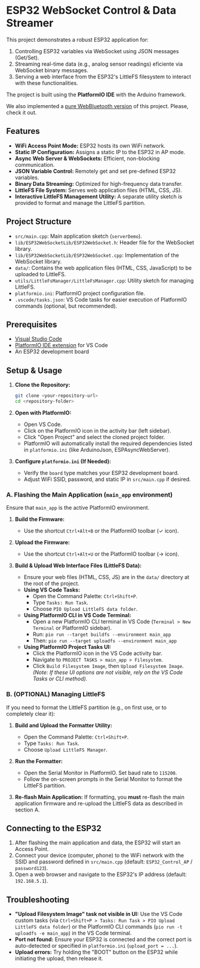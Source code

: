 # ESP32 WebSocket Control & Data Streamer

This project demonstrates a robust ESP32 application for:
1.  Controlling ESP32 variables via WebSocket using JSON messages (Get/Set).
2.  Streaming real-time data (e.g., analog sensor readings) eficiente via WebSocket binary messages.
3.  Serving a web interface from the ESP32's LittleFS filesystem to interact with these functionalities.

The project is built using the **PlatformIO IDE** with the Arduino framework.

We also implemented a [pure WebBluetooth version](https://github.com/jocoteles/ESP32WebBluetooh) of this project. Please, check it out.

## Features

*   **WiFi Access Point Mode:** ESP32 hosts its own WiFi network.
*   **Static IP Configuration:** Assigns a static IP to the ESP32 in AP mode.
*   **Async Web Server & WebSockets:** Efficient, non-blocking communication.
*   **JSON Variable Control:** Remotely get and set pre-defined ESP32 variables.
*   **Binary Data Streaming:** Optimized for high-frequency data transfer.
*   **LittleFS File System:** Serves web application files (HTML, CSS, JS).
*   **Interactive LittleFS Management Utility:** A separate utility sketch is provided to format and manage the LittleFS partition.

## Project Structure

*   `src/main.cpp`: Main application sketch (`serverDemo`).
*   `lib/ESP32WebSocketLib/ESP32WebSocket.h`: Header file for the WebSocket library.
*   `lib/ESP32WebSocketLib/ESP32WebSocket.cpp`: Implementation of the WebSocket library.
*   `data/`: Contains the web application files (HTML, CSS, JavaScript) to be uploaded to LittleFS.
*   `utils/LittleFsManager/LittleFsManager.cpp`: Utility sketch for managing LittleFS.
*   `platformio.ini`: PlatformIO project configuration file.
*   `.vscode/tasks.json`: VS Code tasks for easier execution of PlatformIO commands (optional, but recommended).

## Prerequisites

*   [Visual Studio Code](https://code.visualstudio.com/)
*   [PlatformIO IDE extension](https://platformio.org/install/ide?install=vscode) for VS Code
*   An ESP32 development board

## Setup & Usage

1.  **Clone the Repository:**
    ```bash
    git clone <your-repository-url>
    cd <repository-folder>
    ```
2.  **Open with PlatformIO:**
    *   Open VS Code.
    *   Click on the PlatformIO icon in the activity bar (left sidebar).
    *   Click "Open Project" and select the cloned project folder.
    *   PlatformIO will automatically install the required dependencies listed in `platformio.ini` (like ArduinoJson, ESPAsyncWebServer).

3.  **Configure `platformio.ini` (If Needed):**
    *   Verify the `board` type matches your ESP32 development board.
    *   Adjust WiFi SSID, password, and static IP in `src/main.cpp` if desired.

### A. Flashing the Main Application (`main_app` environment)

Ensure that `main_app` is the active PlatformIO environment.

1.  **Build the Firmware:**
    *   Use the shortcut `Ctrl+Alt+B` or the PlatformIO toolbar (✓ icon).

2.  **Upload the Firmware:**
    *   Use the shortcut `Ctrl+Alt+U` or the PlatformIO toolbar (→ icon).

3.  **Build & Upload Web Interface Files (LittleFS Data):**
    *   Ensure your web files (HTML, CSS, JS) are in the `data/` directory at the root of the project.
    *   **Using VS Code Tasks:**
        *   Open the Command Palette: `Ctrl+Shift+P`.
        *   Type `Tasks: Run Task`.
        *   Choose `PIO Upload LittleFS data folder`.
    *   **Using PlatformIO CLI in VS Code Terminal:**
        *   Open a new PlatformIO CLI terminal in VS Code (`Terminal > New Terminal` or PlatformIO sidebar).
        *   Run: `pio run --target buildfs --environment main_app`
        *   Then: `pio run --target uploadfs --environment main_app`
    *   **Using PlatformIO Project Tasks UI:**
        *   Click the PlatformIO icon in the VS Code activity bar.
        *   Navigate to `PROJECT TASKS > main_app > Filesystem`.
        *   Click `Build Filesystem Image`, then `Upload Filesystem Image`.
        *(Note: If these UI options are not visible, rely on the VS Code Tasks or CLI method).*

### B. (OPTIONAL) Managing LittleFS

If you need to format the LittleFS partition (e.g., on first use, or to completely clear it):

1.  **Build and Upload the Formatter Utility:**
    *   Open the Command Palette: `Ctrl+Shift+P`.
    *   Type `Tasks: Run Task`.
    *   Choose `Upload LittleFS Manager`.

2.  **Run the Formatter:**
    *   Open the Serial Monitor in PlatformIO. Set baud rate to `115200`.
    *   Follow the on-screen prompts in the Serial Monitor to format the LittleFS partition.

3.  **Re-flash Main Application:** If formatting, you **must** re-flash the main application firmware and re-upload the LittleFS data as described in section A.

## Connecting to the ESP32

1.  After flashing the main application and data, the ESP32 will start an Access Point.
2.  Connect your device (computer, phone) to the WiFi network with the SSID and password defined in `src/main.cpp` (default: `ESP32_Control_AP` / `password123`).
3.  Open a web browser and navigate to the ESP32's IP address (default: `192.168.5.1`).

## Troubleshooting

*   **"Upload Filesystem Image" task not visible in UI:** Use the VS Code custom tasks (via `Ctrl+Shift+P > Tasks: Run Task > PIO Upload LittleFS data folder`) or the PlatformIO CLI commands (`pio run -t uploadfs -e main_app`) in the VS Code terminal.
*   **Port not found:** Ensure your ESP32 is connected and the correct port is auto-detected or specified in `platformio.ini` (`upload_port = ...`).
*   **Upload errors:** Try holding the "BOOT" button on the ESP32 while initiating the upload, then release it.
